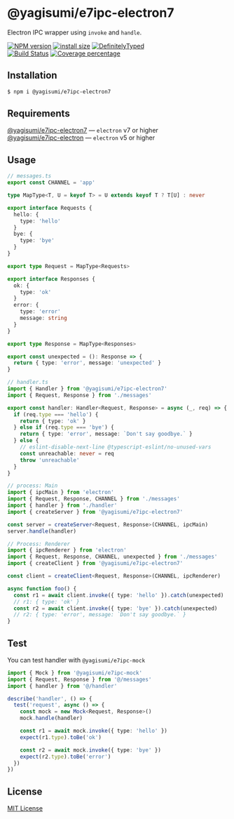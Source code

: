 # @yagisumi/e7ipc-electron7

Electron IPC wrapper using `invoke` and `handle`.

[![NPM version][npm-image]][npm-url] [![install size][packagephobia-image]][packagephobia-url] [![DefinitelyTyped][dts-image]][dts-url]  
[![Build Status][githubactions-image]][githubactions-url] [![Coverage percentage][coveralls-image]][coveralls-url]

## Installation

```sh
$ npm i @yagisumi/e7ipc-electron7
```

## Requirements

[@yagisumi/e7ipc-electron7](https://www.npmjs.com/package/@yagisumi/e7ipc-electron7) ― `electron` v7 or higher<br>
[@yagisumi/e7ipc-electron](https://www.npmjs.com/package/@yagisumi/e7ipc-electron) ― `electron` v5 or higher

## Usage

```ts
// messages.ts
export const CHANNEL = 'app'

type MapType<T, U = keyof T> = U extends keyof T ? T[U] : never

export interface Requests {
  hello: {
    type: 'hello'
  }
  bye: {
    type: 'bye'
  }
}

export type Request = MapType<Requests>

export interface Responses {
  ok: {
    type: 'ok'
  }
  error: {
    type: 'error'
    message: string
  }
}

export type Response = MapType<Responses>

export const unexpected = (): Response => {
  return { type: 'error', message: 'unexpected' }
}
```

```ts
// handler.ts
import { Handler } from '@yagisumi/e7ipc-electron7'
import { Request, Response } from './messages'

export const handler: Handler<Request, Response> = async (_, req) => {
  if (req.type === 'hello') {
    return { type: 'ok' }
  } else if (req.type === 'bye') {
    return { type: 'error', message: `Don't say goodbye.` }
  } else {
    // eslint-disable-next-line @typescript-eslint/no-unused-vars
    const unreachable: never = req
    throw 'unreachable'
  }
}
```

```ts
// process: Main
import { ipcMain } from 'electron'
import { Request, Response, CHANNEL } from './messages'
import { handler } from './handler'
import { createServer } from '@yagisumi/e7ipc-electron7'

const server = createServer<Request, Response>(CHANNEL, ipcMain)
server.handle(handler)
```

```ts
// Process: Renderer
import { ipcRenderer } from 'electron'
import { Request, Response, CHANNEL, unexpected } from './messages'
import { createClient } from '@yagisumi/e7ipc-electron7'

const client = createClient<Request, Response>(CHANNEL, ipcRenderer)

async function foo() {
  const r1 = await client.invoke({ type: 'hello' }).catch(unexpected)
  // r1: { type: 'ok' }
  const r2 = await client.invoke({ type: 'bye' }).catch(unexpected)
  // r2: { type: 'error', message: `Don't say goodbye.` }
}
```

## Test

You can test handler with `@yagisumi/e7ipc-mock`

```ts
import { Mock } from '@yagisumi/e7ipc-mock'
import { Request, Response } from '@/messages'
import { handler } from '@/handler'

describe('handler', () => {
  test('request', async () => {
    const mock = new Mock<Request, Response>()
    mock.handle(handler)

    const r1 = await mock.invoke({ type: 'hello' })
    expect(r1.type).toBe('ok')

    const r2 = await mock.invoke({ type: 'bye' })
    expect(r2.type).toBe('error')
  })
})
```

## License

[MIT License](https://opensource.org/licenses/MIT)

[githubactions-image]: https://img.shields.io/github/workflow/status/yagisumi/node-e7ipc-electron7/build?logo=github&style=flat-square
[githubactions-url]: https://github.com/yagisumi/node-e7ipc-electron7/actions
[npm-image]: https://img.shields.io/npm/v/@yagisumi/e7ipc-electron7.svg?style=flat-square
[npm-url]: https://npmjs.org/package/@yagisumi/e7ipc-electron7
[packagephobia-image]: https://flat.badgen.net/packagephobia/install/@yagisumi/e7ipc-electron7
[packagephobia-url]: https://packagephobia.now.sh/result?p=@yagisumi/e7ipc-electron7
[coveralls-image]: https://img.shields.io/coveralls/yagisumi/node-e7ipc-electron7.svg?style=flat-square
[coveralls-url]: https://coveralls.io/github/yagisumi/node-e7ipc-electron7?branch=master
[dts-image]: https://img.shields.io/badge/DefinitelyTyped-.d.ts-blue.svg?style=flat-square
[dts-url]: http://definitelytyped.org
